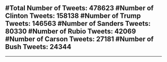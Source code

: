 #Total Number of Tweets: 478623 
#Number of Clinton Tweets: 158138
#Number of Trump Tweets: 146563
#Number of Sanders Tweets: 80330
#Number of Rubio Tweets: 42069
#Number of Carson Tweets: 27181
#Number of Bush Tweets: 24344
---
---
